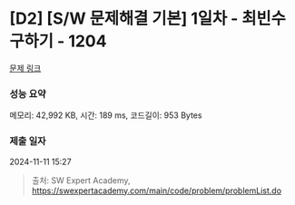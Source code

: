 # [D2] [S/W 문제해결 기본] 1일차 - 최빈수 구하기 - 1204 

[문제 링크](https://swexpertacademy.com/main/code/problem/problemDetail.do?contestProbId=AV13zo1KAAACFAYh) 

### 성능 요약

메모리: 42,992 KB, 시간: 189 ms, 코드길이: 953 Bytes

### 제출 일자

2024-11-11 15:27



> 출처: SW Expert Academy, https://swexpertacademy.com/main/code/problem/problemList.do